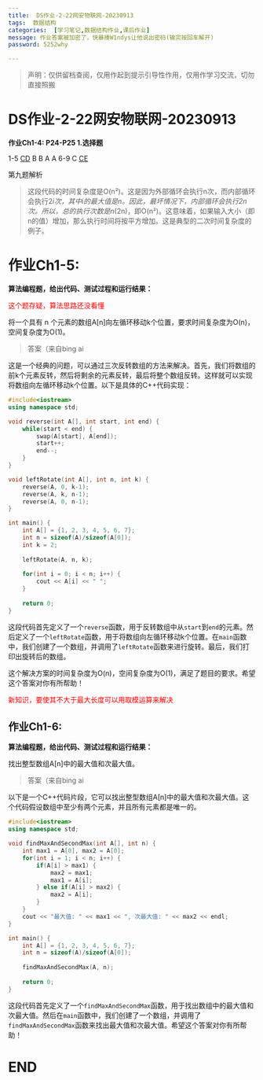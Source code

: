 ```yaml
---
title:  DS作业-2-22网安物联网-20230913
tags:  数据结构
categories:  [学习笔记,数据结构作业,课后作业]
message: 作业答案被加密了，快暴揍W1ndys让他说出密码(输完按回车解开)
password: 5252why

---
```


> 声明：仅供留档查阅，仅用作起到提示引导性作用，仅用作学习交流，切勿直接照搬

# **DS作业-2-22网安物联网-20230913**

**作业Ch1-4:  P24-P25 1.选择题**

1-5  <u>CD</u>    B  B A A   6-9  C  <u>CE</u>  

第九题解析

> 这段代码的时间复杂度是O(n²)。这是因为外部循环会执行n次，而内部循环会执行2*i次，其中i的最大值是n。因此，最坏情况下，内部循环会执行2n次。所以，总的执行次数是n*(2n)，即O(n²)。这意味着，如果输入大小（即n的值）增加，那么执行时间将按平方增加。这是典型的二次时间复杂度的例子。

# **作业Ch1-5:**  

**算法编程题，给出代码、测试过程和运行结果：**

<font color='red'>这个题存疑，算法思路还没看懂</font>

将一个具有 n 个元素的数组A[n]向左循环移动k个位置，要求时间复杂度为O(n)，空间复杂度为O(1)。

> 答案（来自bing ai

这是一个经典的问题，可以通过三次反转数组的方法来解决。首先，我们将数组的前k个元素反转，然后将剩余的元素反转，最后将整个数组反转。这样就可以实现将数组向左循环移动k个位置。以下是具体的C++代码实现：

```c++
#include<iostream>
using namespace std;

void reverse(int A[], int start, int end) {
    while(start < end) {
        swap(A[start], A[end]);
        start++;
        end--;
    }
}

void leftRotate(int A[], int n, int k) {
    reverse(A, 0, k-1);
    reverse(A, k, n-1);
    reverse(A, 0, n-1);
}

int main() {
    int A[] = {1, 2, 3, 4, 5, 6, 7};
    int n = sizeof(A)/sizeof(A[0]);
    int k = 2;
    
    leftRotate(A, n, k);
    
    for(int i = 0; i < n; i++) {
        cout << A[i] << " ";
    }
    
    return 0;
}
```

这段代码首先定义了一个`reverse`函数，用于反转数组中从`start`到`end`的元素。然后定义了一个`leftRotate`函数，用于将数组向左循环移动k个位置。在`main`函数中，我们创建了一个数组，并调用了`leftRotate`函数来进行旋转。最后，我们打印出旋转后的数组。

这个解决方案的时间复杂度为O(n)，空间复杂度为O(1)，满足了题目的要求。希望这个答案对你有所帮助！

<font color='red'>新知识，要使其不大于最大长度可以用取模运算来解决</font>

## **作业Ch1-6:**  

**算法编程题，给出代码、测试过程和运行结果：**

找出整型数组A[n]中的最大值和次最大值。

> 答案（来自bing ai

以下是一个C++代码片段，它可以找出整型数组A[n]中的最大值和次最大值。这个代码假设数组中至少有两个元素，并且所有元素都是唯一的。

```c++
#include<iostream>
using namespace std;

void findMaxAndSecondMax(int A[], int n) {
    int max1 = A[0], max2 = A[0];
    for(int i = 1; i < n; i++) {
        if(A[i] > max1) {
            max2 = max1;
            max1 = A[i];
        } else if(A[i] > max2) {
            max2 = A[i];
        }
    }
    cout << "最大值: " << max1 << ", 次最大值: " << max2 << endl;
}

int main() {
    int A[] = {1, 2, 3, 4, 5, 6, 7};
    int n = sizeof(A)/sizeof(A[0]);
    
    findMaxAndSecondMax(A, n);
    
    return 0;
}
```

这段代码首先定义了一个`findMaxAndSecondMax`函数，用于找出数组中的最大值和次最大值。然后在`main`函数中，我们创建了一个数组，并调用了`findMaxAndSecondMax`函数来找出最大值和次最大值。希望这个答案对你有所帮助！

# END